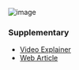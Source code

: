 ![image](https://github.com/rajdyp/rajdyp.github.io/assets/15313631/ca3e5fe3-dec9-4959-9118-d446892fde62)

### Supplementary
- [Video Explainer](https://www.youtube.com/watch?v=j9QmMEWmcfo)
- [Web Article](https://my.f5.com/manage/s/article/K15292)
